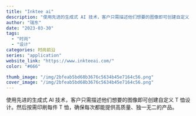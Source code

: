 ```yaml
---
title: "Inktee ai"
description: "使用先进的生成式 AI 技术，客户只需描述他们想要的图像即可创建自定义 T 恤设计。然后按需印刷每件 T 恤，确保每次都"
author: "瑞东"
date: "2023-03-30"
tags:
  - "时尚"
  - "设计"
categories: 时尚前沿
series: "application"
website_link: "https://www.inkteeai.com/"
color: "#666"

thumb_image: "/img/2bfeab5bd68b3676c5634b45e7164c56.png"
cover_image: "/img/2bfeab5bd68b3676c5634b45e7164c56.png"
---
```


使用先进的生成式 AI 技术，客户只需描述他们想要的图像即可创建自定义 T 恤设计。然后按需印刷每件 T 恤，确保每次都能提供高质量、独一无二的产品。